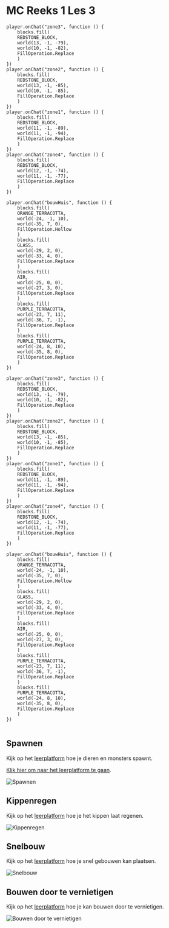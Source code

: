 # MC Reeks 1 Les 3

```template
player.onChat("zone3", function () {
    blocks.fill(
    REDSTONE_BLOCK,
    world(13, -1, -79),
    world(10, -1, -82),
    FillOperation.Replace
    )
})
player.onChat("zone2", function () {
    blocks.fill(
    REDSTONE_BLOCK,
    world(13, -1, -85),
    world(10, -1, -85),
    FillOperation.Replace
    )
})
player.onChat("zone1", function () {
    blocks.fill(
    REDSTONE_BLOCK,
    world(11, -1, -89),
    world(11, -1, -94),
    FillOperation.Replace
    )
})
player.onChat("zone4", function () {
    blocks.fill(
    REDSTONE_BLOCK,
    world(12, -1, -74),
    world(11, -1, -77),
    FillOperation.Replace
    )
})

player.onChat("bouwHuis", function () {
    blocks.fill(
    ORANGE_TERRACOTTA,
    world(-24, -1, 10),
    world(-35, 7, 0),
    FillOperation.Hollow
    )
    blocks.fill(
    GLASS,
    world(-29, 2, 0),
    world(-33, 4, 0),
    FillOperation.Replace
    )
    blocks.fill(
    AIR,
    world(-25, 0, 0),
    world(-27, 3, 0),
    FillOperation.Replace
    )
    blocks.fill(
    PURPLE_TERRACOTTA,
    world(-23, 7, 11),
    world(-36, 7, -1),
    FillOperation.Replace
    )
    blocks.fill(
    PURPLE_TERRACOTTA,
    world(-24, 8, 10),
    world(-35, 8, 0),
    FillOperation.Replace
    )
})
```

```block
player.onChat("zone3", function () {
    blocks.fill(
    REDSTONE_BLOCK,
    world(13, -1, -79),
    world(10, -1, -82),
    FillOperation.Replace
    )
})
player.onChat("zone2", function () {
    blocks.fill(
    REDSTONE_BLOCK,
    world(13, -1, -85),
    world(10, -1, -85),
    FillOperation.Replace
    )
})
player.onChat("zone1", function () {
    blocks.fill(
    REDSTONE_BLOCK,
    world(11, -1, -89),
    world(11, -1, -94),
    FillOperation.Replace
    )
})
player.onChat("zone4", function () {
    blocks.fill(
    REDSTONE_BLOCK,
    world(12, -1, -74),
    world(11, -1, -77),
    FillOperation.Replace
    )
})

player.onChat("bouwHuis", function () {
    blocks.fill(
    ORANGE_TERRACOTTA,
    world(-24, -1, 10),
    world(-35, 7, 0),
    FillOperation.Hollow
    )
    blocks.fill(
    GLASS,
    world(-29, 2, 0),
    world(-33, 4, 0),
    FillOperation.Replace
    )
    blocks.fill(
    AIR,
    world(-25, 0, 0),
    world(-27, 3, 0),
    FillOperation.Replace
    )
    blocks.fill(
    PURPLE_TERRACOTTA,
    world(-23, 7, 11),
    world(-36, 7, -1),
    FillOperation.Replace
    )
    blocks.fill(
    PURPLE_TERRACOTTA,
    world(-24, 8, 10),
    world(-35, 8, 0),
    FillOperation.Replace
    )
})


```

## Spawnen

Kijk op het [leerplatform](https://leerplatform.codefever.be/) hoe je dieren en monsters spawnt.


[Klik hier om naar het leerplatform te gaan](https://leerplatform.codefever.be/).

![Spawnen](https://codefeverpublic.blob.core.windows.net/public-content/images/71957348b7d7626169e457f3ee303ef225e65256eb503a227c1212faa4a989b0.png)

## Kippenregen

Kijk op het [leerplatform](https://leerplatform.codefever.be/) hoe je het kippen laat regenen.

![Kippenregen](https://codefeverpublic.blob.core.windows.net/public-content/images/87809b863eacf103b6be12fd7ed4112f97338240c952cdf43a4a3be5f0df29cb.png)

## Snelbouw

Kijk op het [leerplatform](https://leerplatform.codefever.be/) hoe je snel gebouwen kan plaatsen.

![Snelbouw](https://codefeverpublic.blob.core.windows.net/public-content/images/9b446bbe1fc5eb802d5834534f99cd65c25cc7820da0479ad39277425d91f904.png)

## Bouwen door te vernietigen

Kijk op het [leerplatform](https://leerplatform.codefever.be/) hoe je kan bouwen door te vernietigen.

![Bouwen door te vernietigen](https://codefeverpublic.blob.core.windows.net/public-content/images/0faa68d194645bc65172f6ee4c4dd3329c077b5797eece2019891cc63881a435.png)
